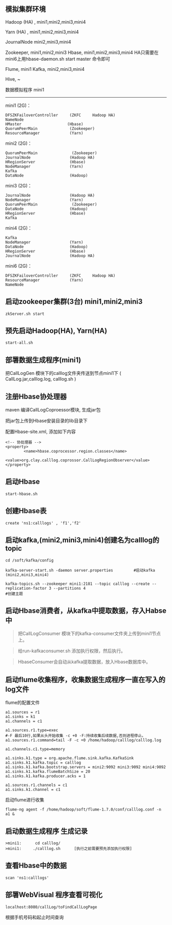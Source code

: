## 模拟集群环境

Hadoop (HA) , 	mini1,mini2,mini3,mini4

Yarn (HA) ,		mini1,mini2,mini3,mini4

JournalNode		mini2,mini3,mini4

Zookeeper,  		mini1,mini2,mini3
Hbase,  			mini1,mini2,mini3,mini4	 HA只需要在mini6上用hbase-daemon.sh start master 命令即可

Flume,  			mini1
Kafka,  			mini2,mini3,mini4

Hive,  			~

数据模拟程序		mini1

------------------------------------------------------

mini1 (2G)：

~~~
DFSZKFailoverController		(ZKFC     Hadoop HA)
NameNode				
HMaster					   (Hbase)
QuorumPeerMain			    (Zookeeper)
ResourceManager				(Yarn)
~~~

mini2 (2G)：

~~~
QuorumPeerMain			     (Zookeeper)
JournalNode					(Hadoop HA)
HRegionServer				(Hbase)
NodeManager					(Yarn)
Kafka
DataNode					(Hadoop)
~~~

mini3 (2G)：

~~~
JournalNode					(Hadoop HA)
NodeManager					(Yarn)
QuorumPeerMain			     (Zookeeper)
DataNode					(Hadoop)
HRegionServer				(Hbase)
Kafka
~~~

mini4 (2G)：

~~~
Kafka
NodeManager					(Yarn)
DataNode					(Hadoop)
HRegionServer				(Hbase)
JournalNode					(Hadoop HA)
~~~

mini6 (2G)：

~~~
DFSZKFailoverController		(ZKFC     Hadoop HA)
ResourceManager				(Yarn)
NameNode
~~~



## 启动zookeeper集群(3台)  mini1,mini2,mini3

~~~
zkServer.sh start 
~~~



## 预先启动Hadoop(HA), Yarn(HA)

~~~
start-all.sh
~~~



## 部署数据生成程序(mini1)

把CallLogGen 模块下的calllog文件夹传送到节点mini1下 ( CallLog.jar,calllog.log,  calllog.sh )



## 注册Hbase协处理器

maven  编译CallLogCoproessor模块, 生成jar包

把jar包上传到Hbase安装目录的lib目录下

配置Hbase-site.xml,  添加如下内容

~~~
<!-- 协处理器 -->
<property>
        <name>hbase.coprocessor.region.classes</name>
        <value>org.clay.calllog.coprossor.CallLogRegionObserver</value>
</property>
~~~



## 启动Hbase

~~~
start-hbase.sh
~~~



## 创建Hbase表

~~~
create 'ns1:calllogs' , 'f1','f2'
~~~



## 启动kafka,(mini2,mini3,mini4)创建名为calllog的topic

~~~
cd /soft/kafka/config

kafka-server-start.sh -daemon server.properties			#启动kafka (mini2,mini3,mini4)

kafka-topics.sh --zookeeper mini1:2181 --topic calllog --create --replication-factor 3 --partitions 4										#创建主题
~~~



## 启动Hbase消费者，从kafka中提取数据，存入Habse中

> 把CallLogConsumer 模块下的kafka-consumer文件夹上传到mini1节点上。

> 给run-kafkaconsumer.sh 添加执行权限，然后执行。

> HbaseConsumer会自动从kafka提取数据，放入Hbase数据库中。



## 启动flume收集程序，收集数据生成程序一直在写入的log文件

flume的配置文件

~~~
a1.sources = r1
a1.sinks = k1
a1.channels = c1

a1.sources.r1.type=exec
#-F 最后10行,如果从头开始收集 -c +0 -F:持续收集后续数据,否则进程停止。
a1.sources.r1.command=tail -F -c +0 /home/hadoop/calllog/calllog.log

a1.channels.c1.type=memory

a1.sinks.k1.type = org.apache.flume.sink.kafka.KafkaSink
a1.sinks.k1.kafka.topic = calllog
a1.sinks.k1.kafka.bootstrap.servers = mini2:9092 mini3:9092 mini4:9092
a1.sinks.k1.kafka.flumeBatchSize = 20
a1.sinks.k1.kafka.producer.acks = 1

a1.sources.r1.channels = c1
a1.sinks.k1.channel = c1
~~~

启动flume进行收集

~~~
flume-ng agent -f /home/hadoop/soft/flume-1.7.0/conf/calllog.conf -n a1 &
~~~



## 启动数据生成程序   生成记录

~~~
>mini1:      cd calllog/
>mini1:     ./calllog.sh      [执行之前需要预先添加执行权限]
~~~



##  查看Hbase中的数据

~~~
scan 'ns1:calllogs'
~~~





## 部署WebVisual  程序查看可视化

~~~
localhost:8080/callLog/toFindCallLogPage
~~~

根据手机号码和起止时间查询
